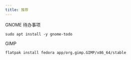 ```yaml
---
title: 推荐
---
```


GNOME 待办事项

    sudo apt install -y gnome-todo

GIMP

    flatpak install fedora app/org.gimp.GIMP/x86_64/stable
